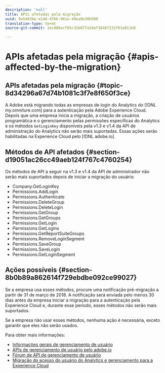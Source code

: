 ```yaml
---
description: 'null'
title: APIs afetadas pela migração
uuid: 9a5d43be-e146-476b-961e-49ea0a30b500
translation-type: tm+mt
source-git-commit: 1ec080acf65c31b077a3daf3846f233f01e011b8

---
```



# APIs afetadas pela migração {#apis-affected-by-the-migration}

## APIs afetadas pela migração {#topic-8d34296a67d74b1081c3f7e8f650f3ce}

A Adobe está migrando todas as empresas de login do Analytics do [!DNL my.omniture.com] para a autenticação pela Adobe Experience Cloud. Depois que uma empresa inicia a migração, a criação de usuários programática e o gerenciamento pelas permissões específicas do Analytics e os métodos `GetLoginKey` disponíveis pela v1.3 e v1.4 da API de administração do Analytics não serão mais suportadas. Essas ações serão habilitadas na Experience Cloud pelo [!DNL adobe.io].

## Métodos de API afetados {#section-d19051ac26cc49aeb124f767c4760254}

Os métodos de API a seguir na v1.3 e v1.4 da API de administrador não serão mais suportados depois de iniciar a migração do usuário:

* Company.GetLoginKey
* Permissions.AddLogin
* Permissions.Authenticate
* Permissions.DeleteGroup
* Permissions.DeleteLogin
* Permissions.GetGroup
* Permissions.GetGroups
* Permissions.GetLogin
* Permissions.GetLogins
* Permissions.GetReportSuiteGroups
* Permissions.RemoveLoginSegment
* Permissions.SaveGroup
* Permissions.SaveLogin
* Permissions.GetLoginSegment

## Ações possíveis {#section-8b0b89a862614f729ebdbe092ce99027}

Se a empresa usa esses métodos, procure uma notificação pré-migração a partir de 31 de março de 2018. A notificação será enviada pelo menos 30 dias antes da empresa iniciar a migração para a autenticação pela Experience Cloud e, durante esse período, esses métodos não serão mais suportados.

Se a empresa não usar esses métodos, nenhuma ação é necessária, exceto garantir que eles não serão usados.

Para obter mais informações:

* [Informações gerais de gerenciamento de usuário](https://helpx.adobe.com/br/enterprise/help/users.html)
* [APIs de gerenciamento de usuário pelo adobe.io](https://www.adobe.io/apis/cloudplatform/usermanagement/docs/gettingstarted.html)
* [Fórum de API de gerenciamento de usuário](https://forums.adobe.com/community/umapi/overview)
* [Migração do acesso do usuário do Analytics e gerenciamento para a Experience Cloud](https://marketing.adobe.com/resources/help/pt_BR/experience-cloud/admin-console/analytics-migration/)

